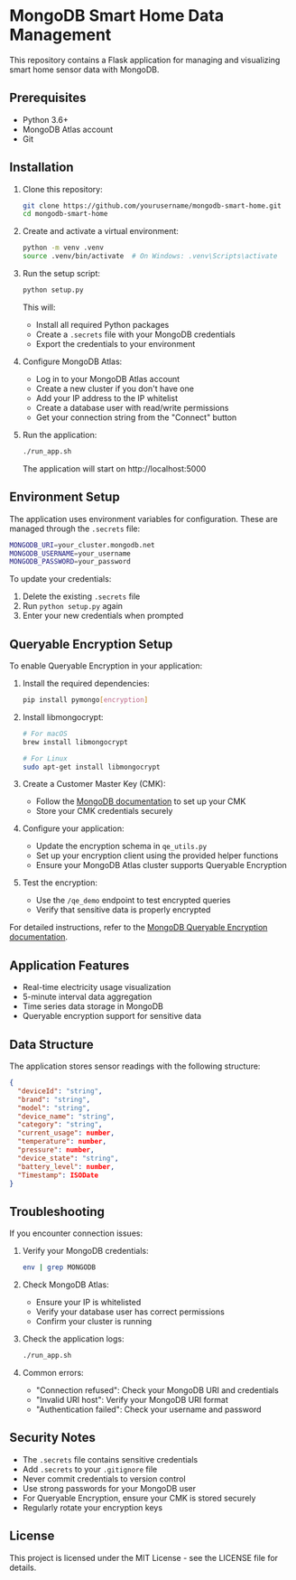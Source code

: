 # MongoDB Smart Home Data Management

This repository contains a Flask application for managing and visualizing smart home sensor data with MongoDB.

## Prerequisites

- Python 3.6+
- MongoDB Atlas account
- Git

## Installation

1. Clone this repository:
   ```bash
   git clone https://github.com/yourusername/mongodb-smart-home.git
   cd mongodb-smart-home
   ```

2. Create and activate a virtual environment:
   ```bash
   python -m venv .venv
   source .venv/bin/activate  # On Windows: .venv\Scripts\activate
   ```

3. Run the setup script:
   ```bash
   python setup.py
   ```
   This will:
   - Install all required Python packages
   - Create a `.secrets` file with your MongoDB credentials
   - Export the credentials to your environment

4. Configure MongoDB Atlas:
   - Log in to your MongoDB Atlas account
   - Create a new cluster if you don't have one
   - Add your IP address to the IP whitelist
   - Create a database user with read/write permissions
   - Get your connection string from the "Connect" button

5. Run the application:
   ```bash
   ./run_app.sh
   ```
   The application will start on http://localhost:5000

## Environment Setup

The application uses environment variables for configuration. These are managed through the `.secrets` file:

```bash
MONGODB_URI=your_cluster.mongodb.net
MONGODB_USERNAME=your_username
MONGODB_PASSWORD=your_password
```

To update your credentials:
1. Delete the existing `.secrets` file
2. Run `python setup.py` again
3. Enter your new credentials when prompted

## Queryable Encryption Setup

To enable Queryable Encryption in your application:

1. Install the required dependencies:
   ```bash
   pip install pymongo[encryption]
   ```

2. Install libmongocrypt:
   ```bash
   # For macOS
   brew install libmongocrypt
   
   # For Linux
   sudo apt-get install libmongocrypt
   ```

3. Create a Customer Master Key (CMK):
   - Follow the [MongoDB documentation](https://www.mongodb.com/docs/manual/core/queryable-encryption/overview-enable-qe/) to set up your CMK
   - Store your CMK credentials securely

4. Configure your application:
   - Update the encryption schema in `qe_utils.py`
   - Set up your encryption client using the provided helper functions
   - Ensure your MongoDB Atlas cluster supports Queryable Encryption

5. Test the encryption:
   - Use the `/qe_demo` endpoint to test encrypted queries
   - Verify that sensitive data is properly encrypted

For detailed instructions, refer to the [MongoDB Queryable Encryption documentation](https://www.mongodb.com/docs/manual/core/queryable-encryption/overview-enable-qe/).

## Application Features

- Real-time electricity usage visualization
- 5-minute interval data aggregation
- Time series data storage in MongoDB
- Queryable encryption support for sensitive data

## Data Structure

The application stores sensor readings with the following structure:
```json
{
  "deviceId": "string",
  "brand": "string",
  "model": "string",
  "device_name": "string",
  "category": "string",
  "current_usage": number,
  "temperature": number,
  "pressure": number,
  "device_state": "string",
  "battery_level": number,
  "Timestamp": ISODate
}
```

## Troubleshooting

If you encounter connection issues:

1. Verify your MongoDB credentials:
   ```bash
   env | grep MONGODB
   ```

2. Check MongoDB Atlas:
   - Ensure your IP is whitelisted
   - Verify your database user has correct permissions
   - Confirm your cluster is running

3. Check the application logs:
   ```bash
   ./run_app.sh
   ```

4. Common errors:
   - "Connection refused": Check your MongoDB URI and credentials
   - "Invalid URI host": Verify your MongoDB URI format
   - "Authentication failed": Check your username and password

## Security Notes

- The `.secrets` file contains sensitive credentials
- Add `.secrets` to your `.gitignore` file
- Never commit credentials to version control
- Use strong passwords for your MongoDB user
- For Queryable Encryption, ensure your CMK is stored securely
- Regularly rotate your encryption keys

## License

This project is licensed under the MIT License - see the LICENSE file for details.
